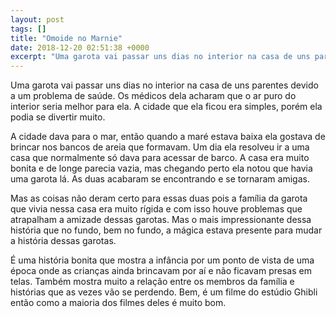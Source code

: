 ```yaml
---
layout: post
tags: []
title: "Omoide no Marnie"
date: 2018-12-20 02:51:38 +0000
excerpt: "Uma garota vai passar uns dias no interior na casa de uns parentes devido a um problema de saúde. Os médicos dela acharam que o ar puro do..."
---
```


Uma garota vai passar uns dias no interior na casa de uns parentes devido a um problema de saúde. Os médicos dela acharam que o ar puro do interior seria melhor para ela. A cidade que ela ficou era simples, porém ela podia se divertir muito.

A cidade dava para o mar, então quando a maré estava baixa ela gostava de brincar nos bancos de areia que formavam. Um dia ela resolveu ir a uma casa que normalmente só dava para acessar de barco. A casa era muito bonita e de longe parecia vazia, mas chegando perto ela notou que havia uma garota lá. As duas acabaram se encontrando e se tornaram amigas.

Mas as coisas não deram certo para essas duas pois a família da garota que vivia nessa casa era muito rígida e com isso houve problemas que atrapalham a amizade dessas garotas. Mas o mais impressionante dessa história que no fundo, bem no fundo, a mágica estava presente para mudar a história dessas garotas.

É uma história bonita que mostra a infância por um ponto de vista de uma época onde as crianças ainda brincavam por aí e não ficavam presas em telas. Também mostra muito a relação entre os membros da família e histórias que as vezes vão se perdendo. Bem, é um filme do estúdio Ghibli então como a maioria dos filmes deles é muito bom.